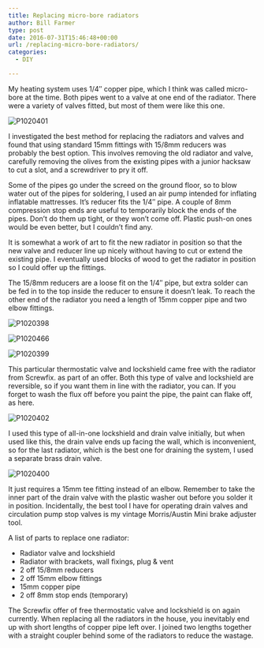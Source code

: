 ```yaml
---
title: Replacing micro-bore radiators
author: Bill Farmer
type: post
date: 2016-07-31T15:46:48+00:00
url: /replacing-micro-bore-radiators/
categories:
  - DIY

---
```

My heating system uses 1/4&#8243; copper pipe, which I think was called micro-bore at the time. Both pipes went to a valve at one end of the radiator. There were a variety of valves fitted, but most of them were like this one.

![P1020401][1]

I investigated the best method for replacing the radiators and valves and found that using standard 15mm fittings with 15/8mm reducers was probably the best option. This involves removing the old radiator and valve, carefully removing the olives from the existing pipes with a junior hacksaw to cut a slot, and a screwdriver to pry it off.

Some of the pipes go under the screed on the ground floor, so to blow water out of the pipes for soldering, I used an air pump intended for inflating inflatable mattresses. It&#8217;s reducer fits the 1/4&#8243; pipe. A couple of 8mm compression stop ends are useful to temporarily block the ends of the pipes. Don&#8217;t do them up tight, or they won&#8217;t come off. Plastic push-on ones would be even better, but I couldn&#8217;t find any.

It is somewhat a work of art to fit the new radiator in position so that the new valve and reducer line up nicely without having to cut or extend the existing pipe. I eventually used blocks of wood to get the radiator in position so I could offer up the fittings.

The 15/8mm reducers are a loose fit on the 1/4&#8243; pipe, but extra solder can be fed in to the top inside the reducer to ensure it doesn&#8217;t leak. To reach the other end of the radiator you need a length of 15mm copper pipe and two elbow fittings.

![P1020398][2]

![P1020466][3]

![P1020399][4]

This particular thermostatic valve and lockshield came free with the radiator from Screwfix. as part of an offer. Both this type of valve and lockshield are reversible, so if you want them in line with the radiator, you can. If you forget to wash the flux off before you paint the pipe, the paint can flake off, as here.

![P1020402][5]

I used this type of all-in-one lockshield and drain valve initially, but when used like this, the drain valve ends up facing the wall, which is inconvenient, so for the last radiator, which is the best one for draining the system, I used a separate brass drain valve.

![P1020400][6]

It just requires a 15mm tee fitting instead of an elbow. Remember to take the inner part of the drain valve with the plastic washer out before you solder it in position. Incidentally, the best tool I have for operating drain valves and circulation pump stop valves is my vintage Morris/Austin Mini brake adjuster tool.

A list of parts to replace one radiator:

  * Radiator valve and lockshield
  * Radiator with brackets, wall fixings, plug & vent
  * 2 off 15/8mm reducers
  * 2 off 15mm elbow fittings
  * 15mm copper pipe
  * 2 off 8mm stop ends (temporary)

The Screwfix offer of free thermostatic valve and lockshield is on again currently. When replacing all the radiators in the house, you inevitably end up with short lengths of copper pipe left over. I joined two lengths together with a straight coupler behind some of the radiators to reduce the wastage.

 [1]: images/2016/07/P1020401.jpg
 [2]: images/2016/07/P1020398.jpg
 [3]: images/2016/07/P1020466.jpg
 [4]: images/2016/07/P1020399.jpg
 [5]: images/2016/07/P1020402.jpg
 [6]: images/2016/07/P1020400.jpg
